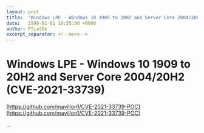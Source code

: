 ```yaml
---
layout: post
title:  "Windows LPE - Windows 10 1909 to 20H2 and Server Core 2004/20H2 (CVE-2021-33739)"
date:   1990-01-01 19:55:00 +0000
author: PfiatDe
excerpt_separator: <!--more-->
---
```


# Windows LPE - Windows 10 1909 to 20H2 and Server Core 2004/20H2 (CVE-2021-33739)
[https://github.com/mavillon1/CVE-2021-33739-POC](https://github.com/mavillon1/CVE-2021-33739-POC)

...
<!--more-->
